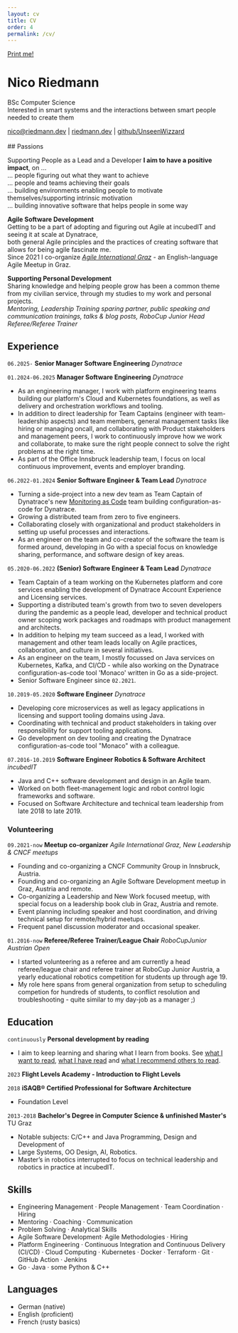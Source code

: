 ```yaml
---
layout: cv
title: CV
order: 4
permalink: /cv/
---
```

<div class="no-print">
    <a href="javascript:window.print();">Print me!</a>
</div>

# Nico Riedmann

BSc Computer Science<br/>
Interested in smart systems and the interactions
between smart people needed to create them

<div id="webaddress">
  <a href="mailto:nico@riedmann.dev">nico@riedmann.dev</a>
| <a href="https://riedmann.dev">riedmann.dev</a>
| <a href="https://github.com/UnseenWizzard">github/UnseenWizzard</a>
</div>
<br/>
## Passions

<i class="fas fa-people-group"></i> Supporting People as a Lead and a Developer **I aim to have a positive impact**, on ...<br/>
... people figuring out what they want to achieve<br/>
... people and teams achieving their goals<br/>
... building environments enabling people to motivate themselves/supporting intrinsic motivation<br/>
... building innovative software that helps people in some way<br/>

<i class="fas fa-laptop-code"></i> __Agile Software Development__<br/>
Getting to be a part of adopting and figuring out Agile at incubedIT and seeing it at scale at Dynatrace,<br/>
both general Agile principles and the practices of creating software that allows for being agile fascinate me.<br/>
Since 2021 I co-organize *[Agile International Graz](https://www.meetup.com/agile-international-graz/)* - an English-language Agile Meetup in Graz.

<i class="fas fa-graduation-cap"></i> __Supporting Personal Development__<br/>
Sharing knowledge and helping people grow has been a common theme from my civilian service, through my studies to my work and personal projects.<br/>
_Mentoring, Leadership Training sparing partner, public speaking and communication trainings, talks & blog posts, RoboCup Junior Head Referee/Referee Trainer_


## Experience
`06.2025-`
__Senior Manager Software Engineering__ _Dynatrace_

`01.2024-06.2025`
__Manager Software Engineering__ _Dynatrace_
* As an engineering manager, I work with platform engineering teams building our platform's Cloud and Kubernetes foundations, as well as delivery and orchestration workflows and tooling.
* In addition to direct leadership for Team Captains (engineer with team-leadership aspects) and team members, general management tasks like hiring or managing oncall, and collaborating with Product stakeholders and management peers, I work to continuously improve how we work and collaborate, to make sure the right people connect to solve the right problems at the right time.
* As part of the Office Innsbruck leadership team, I focus on local continuous improvement, events and employer branding.

`06.2022-01.2024`
__Senior Software Engineer & Team Lead__ _Dynatrace_
* Turning a side-project into a new dev team as Team Captain of Dynatrace's new [Monitoring as Code](https://github.com/dynatrace-oss/dynatrace-monitoring-as-code) team building configuration-as-code for Dynatrace.
* Growing a distributed team from zero to five engineers.
* Collaborating closely with organizational and product stakeholders in setting up useful processes and interactions.
* As an engineer on the team and co-creator of the software the team is formed around, developing in Go with a special focus on knowledge sharing, performance, and software design of key areas.

`05.2020-06.2022`
__(Senior) Software Engineer & Team Lead__ _Dynatrace_
* Team Captain of a team working on the Kubernetes platform and core services enabling the development of Dynatrace Account Experience and Licensing services.
* Supporting a distributed team's growth from two to seven developers during the pandemic as a people lead, developer and technical product owner scoping work packages and roadmaps with product management and architects.
* In addition to helping my team succeed as a lead, I worked with management and other team leads locally on Agile practices, collaboration, and culture in several initiatives.
* As an engineer on the team, I mostly focussed on Java services on Kubernetes, Kafka, and CI/CD - while also working on the Dynatrace configuration-as-code tool 'Monaco' written in Go as a side-project.
* Senior Software Engineer since `02.2021`.

`10.2019-05.2020`
__Software Engineer__ _Dynatrace_
* Developing core microservices as well as legacy applications in licensing and support tooling domains using Java.
* Coordinating with technical and product stakeholders in taking over responsibility for support tooling applications.
* Go development on dev tooling and creating the Dynatrace configuration-as-code tool "Monaco" with a colleague.

`07.2016-10.2019`
__Software Engineer Robotics & Software Architect__ _incubedIT_
* Java and C++ software development and design in an Agile team. 
* Worked on both fleet-management logic and robot control logic frameworks and software.
* Focused on Software Architecture and technical team leadership from late 2018 to late 2019.

### Volunteering

`09.2021-now`
__Meetup co-organizer__ _Agile International Graz, New Leadership & CNCF meetups_
* Founding and co-organizing a CNCF Community Group in Innsbruck, Austria.
* Founding and co-organizing an Agile Software Development meetup in Graz, Austria and remote.
* Co-organizing a Leadership and New Work focused meetup, with special focus on a leadership book club in Graz, Austria and remote.
* Event planning including speaker and host coordination, and driving technical setup for remote/hybrid meetups.
* Frequent panel discussion moderator and occasional speaker.

`01.2016-now`
__Referee/Referee Trainer/League Chair__  _RoboCupJunior Austrian Open_
* I started volunteering as a referee and am currently a head referee/league chair and referee trainer at RoboCup Junior Austria, a yearly educational robotics competition for students up through age 19.
* My role here spans from general organization from setup to scheduling competion for hundreds of students, to conflict resolution and troubleshooting - quite similar to my day-job as a manager ;)

## Education

`continuously`
__Personal development by reading__
* I aim to keep learning and sharing what I learn from books. See [what I want to read](https://www.goodreads.com/review/list/149125283-nico?ref=nav_mybooks&shelf=to-read-leadership), [what I have read](https://www.goodreads.com/review/list/149125283-nico?ref=nav_mybooks&shelf=read-leadership) and [what I recommend others to read](https://github.com/UnseenWizzard/reading).

`2023`
__Flight Levels Academy - Introduction to Flight Levels__

`2018`
__iSAQB® Certified Professional for Software Architecture__
* Foundation Level

`2013-2018`
__Bachelor's Degree in Computer Science & unfinished Master's__ TU Graz
* Notable subjects: C/C++ and Java Programming, Design and Development of 
* Large Systems, OO Design, AI, Robotics.
* Master’s in robotics interrupted to focus on technical leadership and robotics in practice at incubedIT.

## Skills
* Engineering Management · People Management · Team Coordination · Hiring
* Mentoring · Coaching · Communication
* Problem Solving · Analytical Skills
* Agile Software Development· Agile Methodologies · Hiring
* Platform Engineering · Continuous Integration and Continuous Delivery (CI/CD) · Cloud Computing · Kubernetes · Docker · Terraform · Git · GitHub Action · Jenkins
* Go · Java · some Python & C++ 

## Languages

* German (native)
* English (proficient)
* French (rusty basics)
